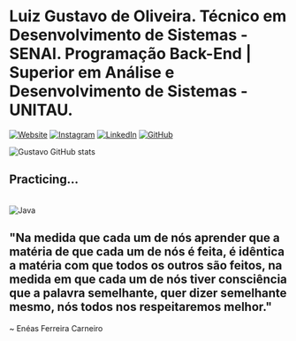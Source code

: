 # Luiz Gustavo de Oliveira. Técnico em Desenvolvimento de Sistemas - SENAI. Programação Back-End | Superior em Análise e Desenvolvimento de Sistemas - UNITAU.

[![Website](https://img.shields.io/badge/website-000000?style=for-the-badge&logo=About.me&logoColor=white)](https://gustavctt.netlify.app)
[![Instagram](https://img.shields.io/badge/Instagram-E4405F?style=for-the-badge&logo=instagram&logoColor=white)](https://www.instagram.com/deoliveira.account/)
[![LinkedIn](https://img.shields.io/badge/LinkedIn-0077B5?style=for-the-badge&logo=linkedin&logoColor=white)](https://www.linkedin.com/in/luiz-gustavo-de-oliveira-abab43259/)
[![GitHub](https://img.shields.io/badge/GitHub-100000?style=for-the-badge&logo=github&logoColor=white)](https://github.com/oGustaa)

![Gustavo GitHub stats](https://github-readme-stats.vercel.app/api?username=oGustaa&show_icons=true&theme=dracula)

## Practicing...


<div style="display:inline-block"><br/>
<img align="center" alt="Java" src="https://img.shields.io/badge/Java-ED8B00?style=for-the-badge&logo=java&logoColor=white"/>
</div><br/>

## "Na medida que cada um de nós aprender que a matéria de que cada um de nós é feita, é idêntica a matéria com que todos os outros são feitos, na medida em que cada um de nós tiver consciência que a palavra semelhante, quer dizer semelhante mesmo, nós todos nos respeitaremos melhor."
 ~ Enéas Ferreira Carneiro 
